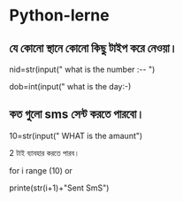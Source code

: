 # Python-lerne


##  যে কোনো স্থানে কোনো কিছু টাইপ করে নেওয়া।

nid=str(input(" what is the number :-- ")

dob=int(input(" what is the day:-) 







## কত গুলো sms সেন্ট করতে পারবো।


10=str(input(" WHAT is the amaunt")

2 টাই ব্যাবহার করতে পারব।

for i range (10) or

printe(str(i+1)+"Sent SmS")

